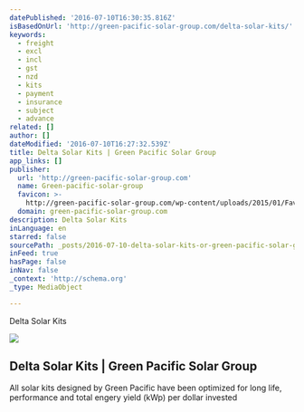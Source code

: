 ```yaml
---
datePublished: '2016-07-10T16:30:35.816Z'
isBasedOnUrl: 'http://green-pacific-solar-group.com/delta-solar-kits/'
keywords:
  - freight
  - excl
  - incl
  - gst
  - nzd
  - kits
  - payment
  - insurance
  - subject
  - advance
related: []
author: []
dateModified: '2016-07-10T16:27:32.539Z'
title: Delta Solar Kits | Green Pacific Solar Group
app_links: []
publisher:
  url: 'http://green-pacific-solar-group.com'
  name: Green-pacific-solar-group
  favicon: >-
    http://green-pacific-solar-group.com/wp-content/uploads/2015/01/Favicon-Green-Pacific-e1422542049221.jpg
  domain: green-pacific-solar-group.com
description: Delta Solar Kits
inLanguage: en
starred: false
sourcePath: _posts/2016-07-10-delta-solar-kits-or-green-pacific-solar-group.md
inFeed: true
hasPage: false
inNav: false
_context: 'http://schema.org'
_type: MediaObject

---
```

Delta Solar Kits

<article style=""><img src="https://imgflo.herokuapp.com/graph/vahj1ThiexotieMo/a51cc3c4869ab8be5643192ac84fff3a/croprotate.jpg?cropheight=257&amp;cropwidth=779&amp;degrees=0&amp;input=http%3A%2F%2Fgreen-pacific-solar-group.com%2Fwp-content%2Fuploads%2F2014%2F08%2FWebsite_Size_home.jpg&amp;x=9&amp;y=0" /><h1>Delta Solar Kits | Green Pacific Solar Group</h1><p>All solar kits designed by Green Pacific have been optimized for long life, performance and total engery yield (kWp) per dollar invested</p></article>